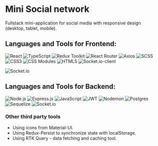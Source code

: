 # Mini Social network
Fullstack mini-application for social media with responsive design  
(desktop, tablet, mobile).

## Languages and Tools for Frontend:
![React](https://img.shields.io/badge/-React-4d4d4d?style=for-the-badge&logo=React&logoColor=00d8ff)
![TypeScript](https://img.shields.io/badge/-TypeScript-4d4d4d?style=for-the-badge&logo=TypeScript&logoColor=007acd)
![Redux Toolkit](https://img.shields.io/badge/-Redux_Toolkit-4d4d4d?style=for-the-badge&logo=Redux&logoColor=7649bb)
![React Router](https://img.shields.io/static/v1?style=for-the-badge&message=React+Router&color=4d4d4d&logo=React+Router&logoColor=CA4245&label=)
![Axios](https://img.shields.io/badge/-Axios-4d4d4d?style=for-the-badge&logo=Axios&logoColor=#5A29E4)
![SCSS](https://img.shields.io/badge/-SCSS-4d4d4d?style=for-the-badge&logo=Sass&logoColor=be608b)
![CSS3](https://img.shields.io/static/v1?style=for-the-badge&message=CSS3&color=4d4d4d&logo=CSS3&logoColor=264de4&label=)
![CSS Modules](https://img.shields.io/static/v1?style=for-the-badge&message=CSS+Modules&color=4d4d4d&logo=CSS+Modules&logoColor=FFFFFF&label=)
![HTML5](https://img.shields.io/static/v1?style=for-the-badge&message=HTML5&color=4d4d4d&logo=CSS3&logoColor=e44d26&label=)
![Socket.io-client](https://img.shields.io/badge/Socket.io-client?style=for-the-badge&logo=socket.io&color=4d4d4d&logoColor=FFFFFF)

![Socket.io](https://img.shields.io/static/v1?style=for-the-badge&message=socket.io-client&color=4d4d4d&logo=socket.io&logoColor=FFFFFF&label=)


## Languages and Tools for Backend:
![Node.js](https://img.shields.io/badge/-Node.js-4d4d4d?style=for-the-badge&logo=Node.js&logoColor=#339933)
![Express.js](https://img.shields.io/badge/express.js-4d4d4d?style=for-the-badge&logo=express&logoColor=%2361DAFB)
![JavaScript](https://img.shields.io/badge/-JavaScript-4d4d4d?style=for-the-badge&logo=JavaScript&logoColor=f7dc1c)
![JWT](https://img.shields.io/badge/JWT-4d4d4d?style=for-the-badge&logo=JSON%20web%20tokens)
![Nodemon](https://img.shields.io/badge/NODEMON-4d4d4d?style=for-the-badge&logo=nodemon&logoColor=%BBDEAD)
![Postgres](https://img.shields.io/badge/Postgres-%23316192?style=for-the-badge&logo=postgresql&logoColor=white)
![Sequelize](https://img.shields.io/badge/Sequelize-4d4d4d?style=for-the-badge&logo=Sequelize&logoColor=52B0E7)
![Socket.io](https://img.shields.io/badge/Socket.io-black?style=for-the-badge&logo=socket.io&color=4d4d4d&logoColor=FFFFFF)

### Other third party tools
*   Using icons from Material-UI.
*   Using Redux-Persist to synchronize state with localStorage.
*   Using RTK Query - data fetching and caching tool.
